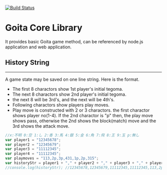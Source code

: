 [![Build Status](https://travis-ci.org/Goita/goita-core-js.svg?branch=master)](https://travis-ci.org/Goita/goita-core-js)

# Goita Core Library

It provides basic Goita game method, can be referenced by node.js application and web application.

## History String
---

A game state may be saved on one line string. Here is the format.

- The first 8 charactors show 1st player's initial tegoma.
- The next 8 charactors show 2nd player's initial tegoma.
- the next 8 will be 3rd's, and the next will be 4th's.
- Following charactors show players play moves.
- Play move is constructed with 2 or 3 charactors. the first charactor shows player no(1-4). If the 2nd charactor is "p" then, the play move shows pass, otherwise the 2nd shows the block(match) move and the 3rd shows the attack move.

```javascript
//x:不明 0:空 1:し 2:香 3:馬 4:銀 5:金 6:角 7:飛 8:王 9:玉 p:無し
var player1 = "12345678";
var player2 = "12345679";
var player3 = "11112345";
var player4 = "11112345";
var playmoves = "113,2p,3p,431,1p,2p,315";
var historyStr = player1 + "," + player2 + "," + player3 + "," + player4 + "," + playmoves; 
//console.log(historyStr); //12345678,12345679,11112345,11112345,113,2p,3p,431,1p,2p,315

```